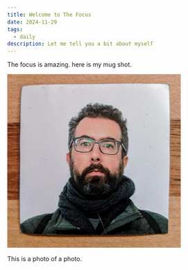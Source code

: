 ```yaml
---
title: Welcome to The Focus
date: 2024-11-29
tags:
  - daily
description: Let me tell you a bit about myself
---
```


The focus is amazing.  here is my mug shot.

![new_avatar](../assets/new_avatar.jpeg)

This is a photo of a photo.